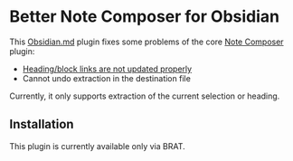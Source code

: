 # Better Note Composer for Obsidian

This [Obsidian.md](https://obsidian.md) plugin fixes some problems of the core [Note Composer](https://help.obsidian.md/Plugins/Note+composer) plugin:

- [Heading/block links are not updated properly](https://forum.obsidian.md/t/note-composer-links-to-blocks-and-headers-should-be-updated-when-extracting/37534)
- Cannot undo extraction in the destination file

Currently, it only supports extraction of the current selection or heading.

## Installation

This plugin is currently available only via BRAT.
